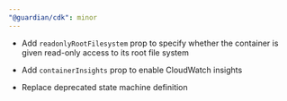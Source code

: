 ```yaml
---
"@guardian/cdk": minor
---
```


- Add `readonlyRootFilesystem` prop to specify whether the container is given read-only access to its root file system

- Add `containerInsights` prop to enable CloudWatch insights

- Replace deprecated state machine definition
